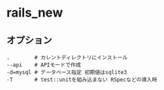 # rails_new

## オプション
```
.        # カレントディレクトリにインストール
--api    # APIモードで作成
-d=mysql # データベース指定 初期値はsqlite3
-T       # test::unitを組み込まない RSpecなどの導入時
```
